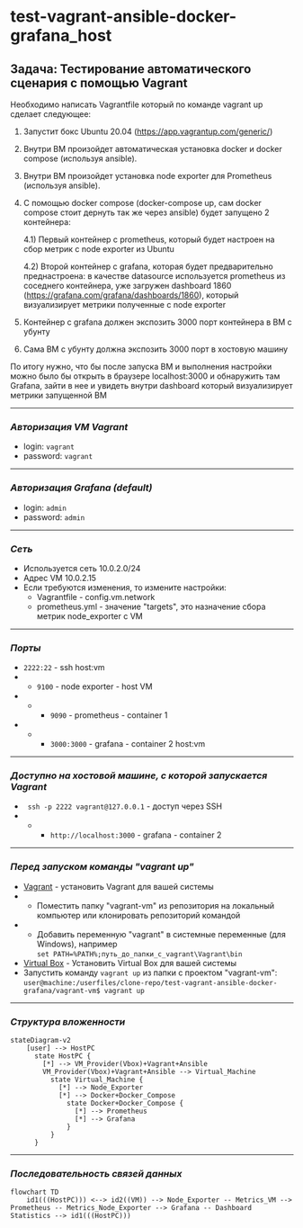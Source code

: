 # test-vagrant-ansible-docker-grafana_host

## Задача: Тестирование автоматического сценария с помощью Vagrant

Необходимо написать Vagrantfile который по команде vagrant up сделает следующее:
1) Запустит бокс Ubuntu 20.04 (https://app.vagrantup.com/generic/)
2) Внутри ВМ произойдет автоматическая установка docker и docker compose (используя ansible).
3) Внутри ВМ произойдет установка node exporter для Prometheus (используя ansible).
4) С помощью docker compose (docker-compose up, сам docker compose стоит дернуть так же через ansible) будет запущено 2 контейнера:
    
    4.1) Первый контейнер с prometheus, который будет настроен на сбор метрик с node exporter из Ubuntu

    4.2) Второй контейнер с grafana, которая будет предварительно преднастроена: в качестве datasource используется prometheus из соседнего контейнера, уже загружен dashboard 1860 (https://grafana.com/grafana/dashboards/1860), который визуализирует метрики полученные с node exporter

5) Контейнер с grafana должен экспозить 3000 порт контейнера в ВМ с убунту

6) Сама ВМ с убунту должна экспозить 3000 порт в хостовую машину
 
По итогу нужно, что бы после запуска ВМ и выполнения настройки можно было бы открыть в браузере localhost:3000 и обнаружить там Grafana, зайти в нее и увидеть внутри dashboard который визуализирует метрики запущенной ВМ

---
### **_Авторизация VM Vagrant_**
- login: ```vagrant```
- password: ```vagrant```
---
### **_Авторизация Grafana (default)_**
- login: ```admin```
- password: ```admin```
---
### **_Сеть_**  
- Используется сеть 10.0.2.0/24
- Адрес VM 10.0.2.15
- Если требуются изменения, то измените настройки:
  - Vagrantfile - config.vm.network
  - prometheus.yml - значение "targets", это назначение сбора метрик node_exporter с VM
---
### **_Порты_**
- ```2222:22``` - ssh host:vm
- - ```9100``` - node exporter - host VM
- - - ```9090``` - prometheus - container 1
- - - ```3000:3000``` - grafana - container 2 host:vm
---
### **_Доступно на хостовой машине, с которой запускается Vagrant_**
- ``` ssh -p 2222 vagrant@127.0.0.1``` - доступ через SSH 
- - - ```http://localhost:3000``` - grafana - container 2
---
### **_Перед запуском команды "vagrant up"_**
- [Vagrant](https://www.vagrantup.com/) - установить Vagrant для вашей системы
- - Поместить папку "vagrant-vm" из репозитория на локальный компьютер или клонировать репозиторий командой
- - Добавить переменную "vagrant" в системные переменные (для Windows), например   
  ```set PATH=%PATH%;путь_до_папки_с_vagrant\Vagrant\bin```
- [Virtual Box](https://www.virtualbox.org/) - Установить Virtual Box для вашей системы
- Запустить команду ```vagrant up``` из папки с проектом "vagrant-vm":  
 ```user@machine:/userfiles/clone-repo/test-vagrant-ansible-docker-grafana/vagrant-vm$ vagrant up```
---
### **_Структура вложенности_**

```mermaid
stateDiagram-v2
    [user] --> HostPC
      state HostPC {
        [*] --> VM_Provider(Vbox)+Vagrant+Ansible
        VM_Provider(Vbox)+Vagrant+Ansible --> Virtual_Machine
          state Virtual_Machine {
            [*] --> Node_Exporter
            [*] --> Docker+Docker_Compose
              state Docker+Docker_Compose {
                [*] --> Prometheus
                [*] --> Grafana
              }
          }
      }
```
---
### **_Последовательность связей данных_**

```mermaid
flowchart TD
    id1(((HostPC))) <--> id2((VM)) --> Node_Exporter -- Metrics_VM --> Prometheus -- Metrics_Node_Exporter --> Grafana -- Dashboard Statistics --> id1(((HostPC)))
```    

